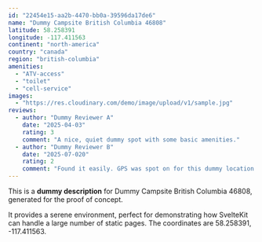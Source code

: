 ```yaml
---
id: "22454e15-aa2b-4470-bb0a-39596da17de6"
name: "Dummy Campsite British Columbia 46808"
latitude: 58.258391
longitude: -117.411563
continent: "north-america"
country: "canada"
region: "british-columbia"
amenities:
  - "ATV-access"
  - "toilet"
  - "cell-service"
images:
  - "https://res.cloudinary.com/demo/image/upload/v1/sample.jpg"
reviews:
  - author: "Dummy Reviewer A"
    date: "2025-04-03"
    rating: 3
    comment: "A nice, quiet dummy spot with some basic amenities."
  - author: "Dummy Reviewer B"
    date: "2025-07-020"
    rating: 2
    comment: "Found it easily. GPS was spot on for this dummy location."
---
```


This is a **dummy description** for Dummy Campsite British Columbia 46808, generated for the proof of concept.

It provides a serene environment, perfect for demonstrating how SvelteKit can handle a large number of static pages. The coordinates are 58.258391, -117.411563.
